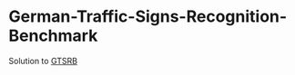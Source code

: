 # German-Traffic-Signs-Recognition-Benchmark
Solution to [GTSRB](http://benchmark.ini.rub.de/?section=gtsrb&subsection=news) 
